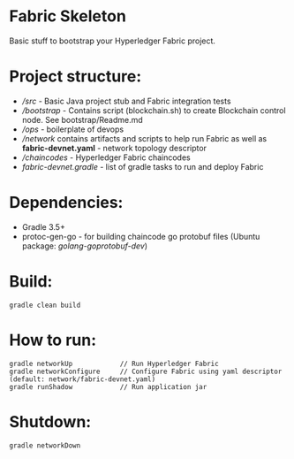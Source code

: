 # Fabric Skeleton

Basic stuff to bootstrap your Hyperledger Fabric project.

# Project structure:

- */src* - Basic Java project stub and Fabric integration tests
- */bootstrap* - Contains script (blockchain.sh) to create Blockchain
control node. See bootstrap/Readme.md
- */ops* - boilerplate of devops
- */network* contains artifacts and scripts to help run Fabric as well as **fabric-devnet.yaml** - network topology descriptor
- */chaincodes* - Hyperledger Fabric chaincodes
- *fabric-devnet.gradle* - list of gradle tasks to run and deploy Fabric

# Dependencies:
* Gradle 3.5+
* protoc-gen-go - for building chaincode go protobuf files (Ubuntu package: _golang-goprotobuf-dev_)

# Build:
```
gradle clean build
```
# How to run:
```
gradle networkUp            // Run Hyperledger Fabric
gradle networkConfigure     // Configure Fabric using yaml descriptor (default: network/fabric-devnet.yaml)
gradle runShadow            // Run application jar
```

# Shutdown:
```
gradle networkDown
```


